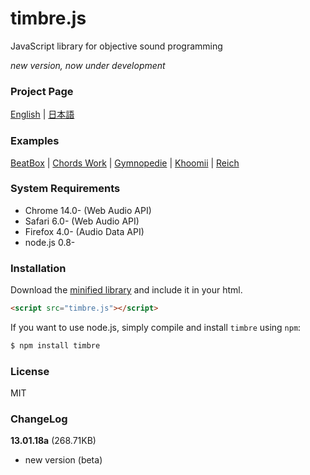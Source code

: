 timbre.js
=========

JavaScript library for objective sound programming


_new version, now under development_


### Project Page ###
[English](http://mohayonao.github.com/timbre.js/) | [日本語](http://mohayonao.github.com/timbre.js/ja/)

### Examples ###
[BeatBox](http://mohayonao.github.com/timbre.js/beatbox.html) | [Chords Work](http://mohayonao.github.com/timbre.js/chord.html) | [Gymnopedie](http://mohayonao.github.com/timbre.js/satie.html) | [Khoomii](http://mohayonao.github.com/timbre.js/koomii.html) | [Reich](http://mohayonao.github.com/timbre.js/reich.html)

### System Requirements ###

* Chrome 14.0- (Web Audio API)
* Safari 6.0- (Web Audio API)
* Firefox 4.0- (Audio Data API)
* node.js 0.8-

### Installation ###

Download the [minified library](http://mohayonao.github.com/timbre.js/timbre.js) and include it in your html.

```html
<script src="timbre.js"></script>
```

If you want to use node.js, simply compile and install `timbre` using `npm`:

```bash
$ npm install timbre
```

### License ###

MIT

### ChangeLog ###

**13.01.18a** (268.71KB)
* new version (beta)
